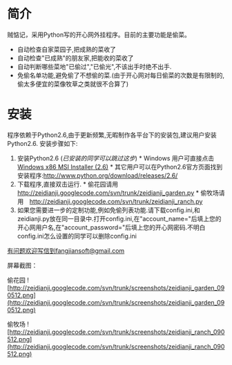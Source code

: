 # 简介 #

贼惦记，采用Python写的开心网外挂程序。目前的主要功能是偷菜。
  * 自动检查自家菜园子,把成熟的菜收了
  * 自动检查"已成熟"的朋友家,把能收的菜收了
  * 自动判断哪些菜地"已偷过","已偷光",不该出手时绝不出手.
  * 免偷名单功能,避免偷了不想偷的菜.(由于开心网对每日偷菜的次数是有限制的,偷太多便宜的菜像牧草之类就很不合算了)


# 安装 #

程序依赖于Python2.6,由于更新频繁,无暇制作各平台下的安装包,建议用户安装Python2.6.
安装步骤如下:

  1. 安装Python2.6 (_已安装的同学可以跳过这步_)
    * Windows 用户可直接点击[Windows x86 MSI Installer (2.6)](http://www.python.org/ftp/python/2.6/python-2.6.msi)
    * 其它用户可以在Python2.6官方页面找到安装程序:http://www.python.org/download/releases/2.6/
  1. 下载程序,直接双击运行.
    * 偷花园请用　http://zeidianji.googlecode.com/svn/trunk/zeidianji_garden.py
    * 偷牧场请用　http://zeidianji.googlecode.com/svn/trunk/zeidianji_ranch.py
  1. 如果您需要进一步的定制功能,例如免偷列表功能.请下载config.ini,和zeidianji.py放在同一目录中.打开config.ini,在"account\_name="后填上您的开心网用户名,在"account\_password="后填上您的开心网密码.不明白config.ini怎么设置的同学可以删除config.ini

有问题欢迎写信到fangjiansoft@gmail.com

屏幕截图：

偷花园
![http://zeidianji.googlecode.com/svn/trunk/screenshots/zeidianji_garden_090512.png](http://zeidianji.googlecode.com/svn/trunk/screenshots/zeidianji_garden_090512.png)

偷牧场
![http://zeidianji.googlecode.com/svn/trunk/screenshots/zeidianji_ranch_090512.png](http://zeidianji.googlecode.com/svn/trunk/screenshots/zeidianji_ranch_090512.png)
